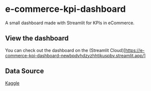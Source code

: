 # e-commerce-kpi-dashboard

A small dashboard made with Streamlit for KPIs in eCommerce.

## View the dashboard

You can check out the dashboard on the (Streamlit Cloud)[https://e-commerce-kpi-dashboard-newbpdvhdzyzhhtikuspbv.streamlit.app/]

## Data Source

[Kaggle](https://www.kaggle.com/datasets/anandku79/kpidashboard?resource=download)
